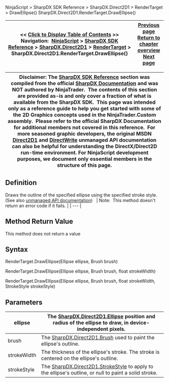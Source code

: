 ﻿
NinjaScript > SharpDX SDK Reference > SharpDX.Direct2D1 > RenderTarget > DrawEllipse()
SharpDX.Direct2D1.RenderTarget.DrawEllipse()

| << [Click to Display Table of Contents](sharpdx_direct2d1_rendertarget_drawellipse.md) >> **Navigation:**     [NinjaScript](ninjascript-1.md) > [SharpDX SDK Reference](sharpdx_sdk_reference-1.md) > [SharpDX.Direct2D1](sharpdx_direct2d1-1.md) > [RenderTarget](sharpdx_direct2d1_rendertarget-1.md) > SharpDX.Direct2D1.RenderTarget.DrawEllipse() | [Previous page](sharpdx_direct2d1_rendertarget_antialiasmode-1.md) [Return to chapter overview](sharpdx_direct2d1_rendertarget-1.md) [Next page](sharpdx_direct2d1_rendertarget_drawgeometry-1.md) |
| --- | --- |

| Disclaimer: The [SharpDX SDK Reference](sharpdx_sdk_reference-1.md) section was compiled from the official [SharpDX Documentation](http://sharpdx.org/) and was NOT authored by NinjaTrader.  The contents of this section are provided as-is and only cover a fraction of what is available from the SharpDX SDK.  This page was intended only as a reference guide to help you get started with some of the 2D Graphics concepts used in the NinjaTrader.Custom assembly.  Please refer to the official SharpDX Documentation for additional members not covered in this reference.  For more seasoned graphic developers, the original MSDN [Direct2D1](https://msdn.microsoft.com/en-us/library/windows/desktop/dd370990.aspx) and [DirectWrite](https://msdn.microsoft.com/en-us/library/windows/desktop/dd368038.aspx) unmanaged API documentation can also be helpful for understanding the DirectX/Direct2D run-time environment. For NinjaScript development purposes, we document only essential members in the structure of this page. |
| --- |

## Definition
Draws the outline of the specified ellipse using the specified stroke style.
(See also [unmanaged API documentation](http://msdn.microsoft.com/en-us/library/dd371886.aspx))
 
| Note:  This method doesn't return an error code if it fails. |
| --- |

## Method Return Value
This method does not return a value
 
## Syntax
RenderTarget.DrawEllipse(Ellipse ellipse, Brush brush)  

RenderTarget.DrawEllipse(Ellipse ellipse, Brush brush, float strokeWidth)  

RenderTarget.DrawEllipse(Ellipse ellipse, Brush brush, float strokeWidth, StrokeStyle strokeStyle)
## Parameters
| ellipse | The [SharpDX.Direct2D1.Ellipse](sharpdx_direct2d1_ellipse-1.md) position and radius of the ellipse to draw, in device-independent pixels. |
| --- | --- |
| brush | The [SharpDX.Direct2D1.Brush](sharpdx_direct2d1_brush-1.md) used to paint the ellipse's outline. |
| strokeWidth | The thickness of the ellipse's stroke. The stroke is centered on the ellipse's outline. |
| strokeStyle | The [SharpDX.Direct2D1.StrokeStyle](sharpdx_direct2d1_strokestyle-1.md) to apply to the ellipse's outline, or null to paint a solid stroke. |

